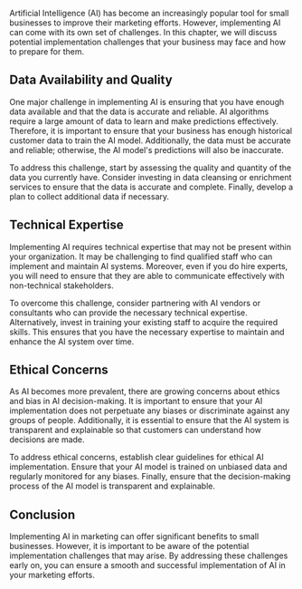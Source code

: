 
Artificial Intelligence (AI) has become an increasingly popular tool for small businesses to improve their marketing efforts. However, implementing AI can come with its own set of challenges. In this chapter, we will discuss potential implementation challenges that your business may face and how to prepare for them.

Data Availability and Quality
-----------------------------

One major challenge in implementing AI is ensuring that you have enough data available and that the data is accurate and reliable. AI algorithms require a large amount of data to learn and make predictions effectively. Therefore, it is important to ensure that your business has enough historical customer data to train the AI model. Additionally, the data must be accurate and reliable; otherwise, the AI model's predictions will also be inaccurate.

To address this challenge, start by assessing the quality and quantity of the data you currently have. Consider investing in data cleansing or enrichment services to ensure that the data is accurate and complete. Finally, develop a plan to collect additional data if necessary.

Technical Expertise
-------------------

Implementing AI requires technical expertise that may not be present within your organization. It may be challenging to find qualified staff who can implement and maintain AI systems. Moreover, even if you do hire experts, you will need to ensure that they are able to communicate effectively with non-technical stakeholders.

To overcome this challenge, consider partnering with AI vendors or consultants who can provide the necessary technical expertise. Alternatively, invest in training your existing staff to acquire the required skills. This ensures that you have the necessary expertise to maintain and enhance the AI system over time.

Ethical Concerns
----------------

As AI becomes more prevalent, there are growing concerns about ethics and bias in AI decision-making. It is important to ensure that your AI implementation does not perpetuate any biases or discriminate against any groups of people. Additionally, it is essential to ensure that the AI system is transparent and explainable so that customers can understand how decisions are made.

To address ethical concerns, establish clear guidelines for ethical AI implementation. Ensure that your AI model is trained on unbiased data and regularly monitored for any biases. Finally, ensure that the decision-making process of the AI model is transparent and explainable.

Conclusion
----------

Implementing AI in marketing can offer significant benefits to small businesses. However, it is important to be aware of the potential implementation challenges that may arise. By addressing these challenges early on, you can ensure a smooth and successful implementation of AI in your marketing efforts.

